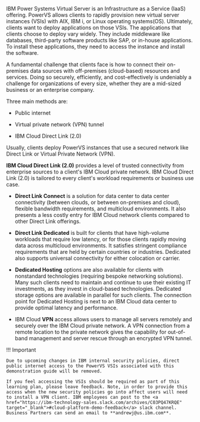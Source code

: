 IBM Power Systems Virtual Server is an Infrastructure as a Service (IaaS) offering. PowerVS allows clients to rapidly provision new virtual server instances (VSIs) with AIX, IBM i, or Linux operating systems(OS). Ultimately, clients want to deploy applications on those VSIs. The applications that clients choose to deploy vary widely. They include middleware like databases, third-party software products like SAP, or in-house applications. To install these applications, they need to access the instance and install the software.

A fundamental challenge that clients face is how to connect their on-premises data sources with off-premises (cloud-based) resources and services. Doing so securely, efficiently, and cost-effectively is undeniably a challenge for organizations of every size, whether they are a mid-sized business or an enterprise company.

Three main methods are:

- Public internet

- Virtual private network (VPN) tunnel

- IBM Cloud Direct Link (2.0)

Usually, clients deploy PowerVS instances that use a secured network like Direct Link or Virtual Private Network (VPN).

**IBM Cloud Direct Link (2.0)** provides a level of trusted connectivity from enterprise sources to a client's IBM Cloud private network. IBM Cloud Direct Link (2.0) is tailored to every client's workload requirements or business use case.

- **Direct Link Connect** is a solution for data center to data center connectivity (between clouds, or between on-premises and cloud), flexible bandwidth requirements, and multicloud environments. It also presents a less costly entry for IBM Cloud network clients compared to other Direct Link offerings.

- **Direct Link Dedicated** is built for clients that have high-volume workloads that require low latency, or for those clients rapidly moving data across multicloud environments. It satisfies stringent compliance requirements that are held by certain countries or industries. Dedicated also supports universal connectivity for either colocation or carrier.

- **Dedicated Hosting** options are also available for clients with nonstandard technologies (requiring bespoke networking solutions). Many such clients need to maintain and continue to use their existing IT investments, as they invest in cloud-based technologies. Dedicated storage options are available in parallel for such clients. The connection point for Dedicated Hosting is next to an IBM Cloud data center to provide optimal latency and performance.

- IBM Cloud **VPN** access allows users to manage all servers remotely and securely over the IBM Cloud private network. A VPN connection from a remote location to the private network gives the capability for out-of-band management and server rescue through an encrypted VPN tunnel.

!!! Important 

    Due to upcoming changes in IBM internal security policies, direct public internet access to the PowerVS VSIs associated with this demonstration guide will be removed. 
    
    If you feel accessing the VSIs should be required as part of this learning plan, please leave feedback. Note, in order to provide this access when the new security policies go into affect users will need to install a VPN client. IBM employees can post to the <a href="https://ibm-technology-sales.slack.com/archives/C03PQ47KRQE" target="_blank">#cloud-platform-demo-feedback</a> slack channel. Business Partners can send an email to **andrewj@us.ibm.com**.  

<!-- Next, use a click through demonstration to learn how to access a VSI with secure socket shell (SSH) from the IBM Cloud Shell command-line interface. -->
